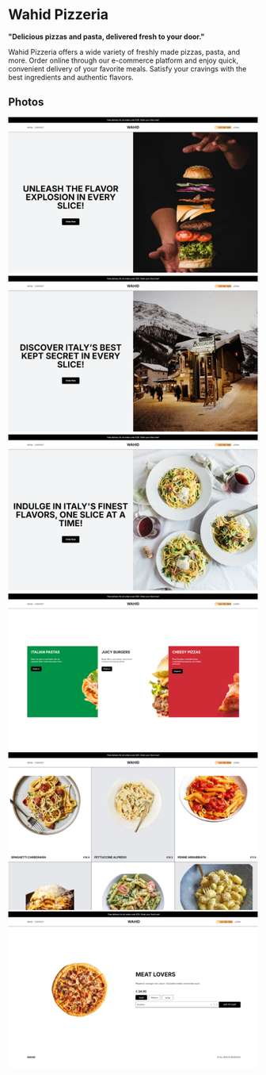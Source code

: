 # Wahid Pizzeria

**"Delicious pizzas and pasta, delivered fresh to your door."**

Wahid Pizzeria offers a wide variety of freshly made pizzas, pasta, and more. Order online through our e-commerce platform and enjoy quick, convenient delivery of your favorite meals. Satisfy your cravings with the best ingredients and authentic flavors.

## Photos
![Home](./home.png)
![Home 2](./home2.png)
![Home 3](./home3.png)
![Menu](./menu.png)
![Items](./items.png)
![Product](./product.png)
